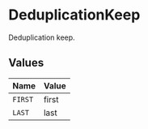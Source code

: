 # DeduplicationKeep

Deduplication keep.


## Values

| Name    | Value   |
| ------- | ------- |
| `FIRST` | first   |
| `LAST`  | last    |